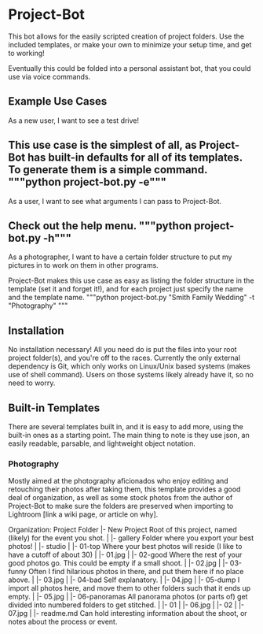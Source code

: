 # Project-Bot
This bot allows for the easily scripted creation of project folders. Use the included templates, or make your own to minimize your setup time, and get to working!

Eventually this could be folded into a personal assistant bot, that you could use via voice commands.

## Example Use Cases
As a new user, I want to see a test drive!

This use case is the simplest of all, as Project-Bot has built-in defaults for all of its templates. To generate them is a simple command.
"""python project-bot.py -e"""
---
As a user, I want to see what arguments I can pass to Project-Bot.

Check out the help menu.
"""python project-bot.py -h"""
----
As a photographer, I want to have a certain folder structure to put my pictures in to work on them in other programs.

Project-Bot makes this use case as easy as listing the folder structure in the template (set it and forget it!), and for each project just specify the name and the template name.
"""python project-bot.py "Smith Family Wedding" -t "Photography" """

## Installation
No installation necessary! All you need do is put the files into your root project folder(s), and you're off to the races.
Currently the only external dependency is Git, which only works on Linux/Unix based systems (makes use of shell command). Users on those systems likely already have it, so no need to worry.

## Built-in Templates
There are several templates built in, and it is easy to add more, using the built-in ones as a starting point. The main thing to note is they use json, an easily readable, parsable, and lightweight object notation.

### Photography
Mostly aimed at the photography aficionados who enjoy editing and retouching their photos after taking them, this template provides a good deal of organization, as well as some stock photos from the author of Project-Bot to make sure the folders are preserved when importing to Lightroom [link a wiki page, or article on why].

Organization:
 Project Folder
   |- New Project 			Root of this project, named (likely) for the event you shot.
   | |- gallery				Folder where you export your best photos!
   | |- studio
   |   |- 01-top			Where your best photos will reside (I like to have a cutoff of about 30)
   |     |- 01.jpg
   |   |- 02-good			Where the rest of your good photos go. This could be empty if a small shoot.
   |     |- 02.jpg
   |   |- 03-funny			Often I find hilarious photos in there, and put them here if no place above.
   |     |- 03.jpg
   |   |- 04-bad			Self explanatory.
   |     |- 04.jpg
   |   |- 05-dump			I import all photos here, and move them to other folders such that it ends up empty.
   |     |- 05.jpg
   |   |- 06-panoramas		All panorama photos (or parts of) get divided into numbered folders to get stitched.
   |     |- 01
   |       |- 06.jpg
   |     |- 02
   |       |- 07.jpg
   | |- readme.md 			Can hold interesting information about the shoot, or notes about the process or event.








